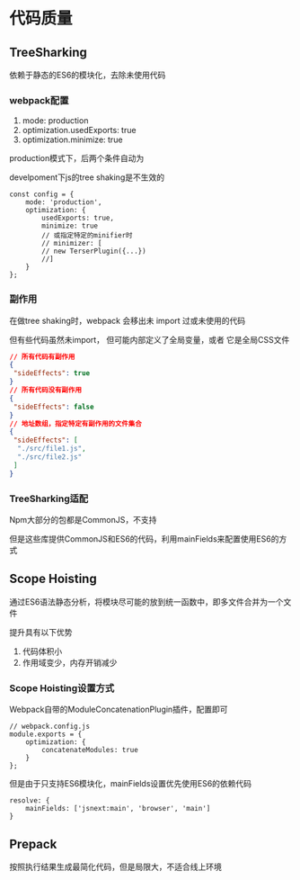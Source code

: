 # 代码质量

## TreeSharking

依赖于静态的ES6的模块化，去除未使用代码

### webpack配置

1. mode: production
2. optimization.usedExports: true
3. optimization.minimize: true

production模式下，后两个条件自动为 

develpoment下js的tree shaking是不生效的

```JS
const config = {
    mode: 'production',
    optimization: {
        usedExports: true,
        minimize: true
        // 或指定特定的minifier时
        // minimizer: [                
        // new TerserPlugin({...})
        //]
    }
};
```

### 副作用

在做tree shaking时，webpack 会移出未 import 过或未使用的代码

但有些代码虽然未import， 但可能内部定义了全局变量，或者 它是全局CSS文件

```json
// 所有代码有副作用
{
 "sideEffects": true
}
// 所有代码没有副作用
{
 "sideEffects": false
}
// 地址数组，指定特定有副作用的文件集合
{
 "sideEffects": [
  "./src/file1.js",
  "./src/file2.js"
 ]
}
```

### TreeSharking适配

Npm大部分的包都是CommonJS，不支持

但是这些库提供CommonJS和ES6的代码，利用mainFields来配置使用ES6的方式

## Scope Hoisting

通过ES6语法静态分析，将模块尽可能的放到统一函数中，即多文件合并为一个文件

提升具有以下优势
1. 代码体积小
2. 作用域变少，内存开销减少

### Scope Hoisting设置方式

Webpack自带的ModuleConcatenationPlugin插件，配置即可

```JS
// webpack.config.js
module.exports = {
    optimization: {
        concatenateModules: true
    }
};
```

但是由于只支持ES6模块化，mainFields设置优先使用ES6的依赖代码

```JS
resolve: {
    mainFields: ['jsnext:main', 'browser', 'main']
}
```

## Prepack

按照执行结果生成最简化代码，但是局限大，不适合线上环境
